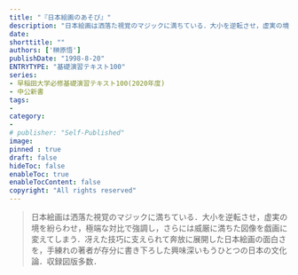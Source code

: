 ```yaml
---
title: "『日本絵画のあそび』"
description: "日本絵画は洒落た視覚のマジックに満ちている．大小を逆転させ，虚実の境を紛らわせ，極端な対比で強調し，さらには威厳に満ちた図像を戯画に変えてしまう．冴えた技巧に支えられて奔放に展開した日本絵画の面白さを，手練れの著者が存分に書き下ろした興味深いもうひとつの日本の文化論．収録図版多数．"
date: 
shorttitle: ""
authors: ['榊原悟']
publishDate: "1998-8-20"
ENTRYTYPE: "基礎演習テキスト100"
series:
- 早稲田大学必修基礎演習テキスト100(2020年度)
- 中公新書
tags: 
- 
category: 
- 
# publisher: "Self-Published"
image: 
pinned : true
draft: false
hideToc: false
enableToc: true
enableTocContent: false
copyright: "All rights reserved"
---
```


>日本絵画は洒落た視覚のマジックに満ちている．大小を逆転させ，虚実の境を紛らわせ，極端な対比で強調し，さらには威厳に満ちた図像を戯画に変えてしまう．冴えた技巧に支えられて奔放に展開した日本絵画の面白さを，手練れの著者が存分に書き下ろした興味深いもうひとつの日本の文化論．収録図版多数．